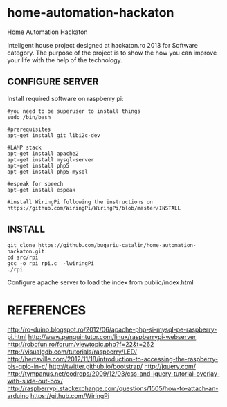 home-automation-hackaton
========================

Home Automation Hackaton

Inteligent house project designed at hackaton.ro 2013 for Software category.
The purpose of the project is to show the how you can improve your
life with the help of the technology.

CONFIGURE SERVER
----------------

Install required software on raspberry pi:

    #you need to be superuser to install things
	sudo /bin/bash
	
	#prerequisites
	apt-get install git libi2c-dev
	
	#LAMP stack
	apt-get install apache2
	apt-get install mysql-server
	apt-get install php5
	apt-get install php5-mysql
	
	#espeak for speech
	apt-get install espeak

	#install WiringPi following the instructions on https://github.com/WiringPi/WiringPi/blob/master/INSTALL
	
INSTALL
-------
    
	git clone https://github.com/bugariu-catalin/home-automation-hackaton.git
    cd src/rpi
    gcc -o rpi rpi.c  -lwiringPi
	./rpi
Configure apache server to load the index from public/index.html

REFERENCES
==========
http://ro-duino.blogspot.ro/2012/06/apache-php-si-mysql-pe-raspberry-pi.html
http://www.penguintutor.com/linux/raspberrypi-webserver
http://robofun.ro/forum/viewtopic.php?f=22&t=262
http://visualgdb.com/tutorials/raspberry/LED/
http://hertaville.com/2012/11/18/introduction-to-accessing-the-raspberry-pis-gpio-in-c/
http://twitter.github.io/bootstrap/
http://jquery.com/
http://tympanus.net/codrops/2009/12/03/css-and-jquery-tutorial-overlay-with-slide-out-box/
http://raspberrypi.stackexchange.com/questions/1505/how-to-attach-an-arduino
https://github.com/WiringPi
